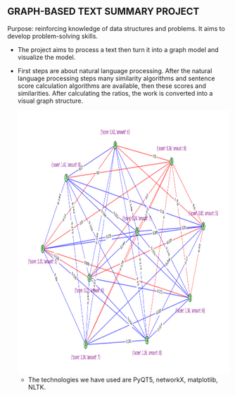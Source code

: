 ## GRAPH-BASED TEXT SUMMARY PROJECT

Purpose: reinforcing knowledge of data structures and problems. It aims to develop problem-solving skills.

- The project aims to process a text then turn it into a graph model and visualize the model.

- First steps are about natural language processing. After the natural language processing steps
  many similarity algorithms and sentence score calculation
  algorithms are available, then these scores and similarities.
  After calculating the ratios, the work is converted into a visual graph structure.


  <img src="pythonGraphProject/src/interface/images/graphPic.png" width="900" height="600">

  - The technologies we have used are PyQT5, networkX, matplotlib, NLTK. 
